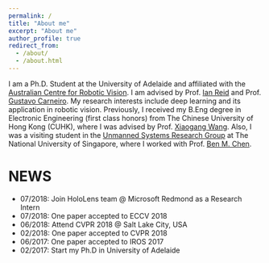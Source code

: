 ```yaml
---
permalink: /
title: "About me"
excerpt: "About me"
author_profile: true
redirect_from: 
  - /about/
  - /about.html
---
```


I am a Ph.D. Student at the University of Adelaide and affiliated with the [Australian Centre for Robotic Vision](https://www.roboticvision.org/). I am advised by Prof. [Ian Reid](https://cs.adelaide.edu.au/~ianr/) and Prof. [Gustavo Carneiro](https://cs.adelaide.edu.au/~carneiro/). My research interests include deep learning and its application in robotic vision. Previously, I received my B.Eng degree in Electronic Engineering (first class honors) from The Chinese University of Hong Kong (CUHK), where I was advised by Prof. [Xiaogang Wang](http://www.ee.cuhk.edu.hk/~xgwang/). Also, I was a visiting student in the [Unmanned Systems Research Group](http://uav.ece.nus.edu.sg/) at The National University of Singapore, where I worked with Prof. [Ben M. Chen](http://uav.ece.nus.edu.sg/~bmchen/).

NEWS
======

* 07/2018: Join HoloLens team @ Microsoft Redmond as a Research Intern
* 07/2018: One paper accepted to ECCV 2018
* 06/2018: Attend CVPR 2018 @ Salt Lake City, USA
* 02/2018: One paper accepted to CVPR 2018
* 06/2017: One paper accepted to IROS 2017
* 02/2017: Start my Ph.D in University of Adelaide



